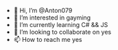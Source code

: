 - 👋 Hi, I’m @Anton079
- 👀 I’m interested in gayming
- 🌱 I’m currently learning C# && JS
- 💞️ I’m looking to collaborate on yes
- 📫 How to reach me yes

<!---
Anton079/Anton079 is a ✨ special ✨ repository because its `README.md` (this file) appears on your GitHub profile.
You can click the Preview link to take a look at your changes.
--->
